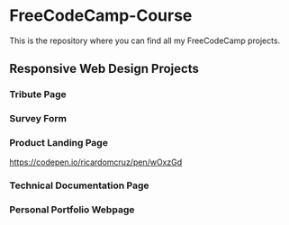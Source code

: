 # FreeCodeCamp-Course


This is the repository where you can find all my FreeCodeCamp projects.

## Responsive Web Design Projects

### Tribute Page

### Survey Form

### Product Landing Page
https://codepen.io/ricardomcruz/pen/wOxzGd

### Technical Documentation Page

### Personal Portfolio Webpage
